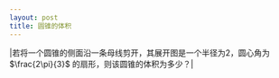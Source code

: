 ```yaml
---
layout: post
title: 圆锥的体积
---
```

|若将一个圆锥的侧面沿一条母线剪开，其展开图是一个半径为2，圆心角为 $\frac{2\pi}{3}$ 的扇形，则该圆锥的体积为多少？|